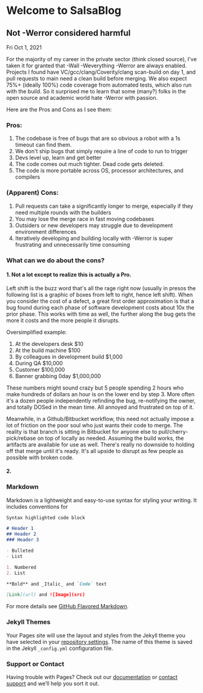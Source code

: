 # Welcome to SalsaBlog

## Not -Werror considered harmful 
Fri Oct 1, 2021

For the majority of my career in the private sector (think closed source), I've taken it for granted that -Wall -Weverything -Werror are always enabled. Projects I found have VC/gcc/clang/Coverity/clang scan-build on day 1, and pull requests to main need a clean build before merging. We also expect 75%+ (ideally 100%) code coverage from automated tests, which also run with the build. So it surprised me to learn that some (many?) folks in the open source and academic world hate -Werror with passion.

Here are the Pros and Cons as I see them:

### Pros:
1. The codebase is free of bugs that are so obvious a robot with a 1s timeout can find them.
2. We don't ship bugs that simply require a line of code to run to trigger
3. Devs level up, learn and get better
4. The code comes out much tighter. Dead code gets deleted.
5. The code is more portable across OS, processor architectures, and compilers

### (Apparent) Cons:
1. Pull requests can take a significantly longer to merge, especially if they need multiple rounds with the builders
2. You may lose the merge race in fast moving codebases
3. Outsiders or new developers may struggle due to development environment differences
4. Iteratively developing and building locally with -Werror is super frustrating and unnecessarily time consuming

### What can we do about the cons?
#### 1. Not a lot except to realize this is actually a Pro.
Left shift is the buzz word that's all the rage right now (usually in presos the following list is a graphic of boxes from left to right, hence left shift). When you consider the cost of a defect, a great first order approximation is that a bug found during each phase of software development costs about 10x the prior phase. This works with time as well, the further along the bug gets the more it costs and the more people it disrupts.

Oversimplified example:
1. At the developers desk $10
2. At the build machine $100
3. By colleagues in development build $1,000
4. During QA $10,000
5. Customer $100,000
6. Banner grabbing 0day $1,000,000

These numbers might sound crazy but 5 people spending 2 hours who make hundreds of dollars an hour is on the lower end by step 3. More often it's a dozen people independently refinding the bug, re-notifying the owner, and totally DOSed in the mean time. All annoyed and frustrated on top of it.

Meanwhile, in a Github/Bitbucket workflow, this need not actually impose a lot of friction on the poor soul who just wants their code to merge. The reality is that branch is sitting in Bitbucket for anyone else to pull/cherry-pick/rebase on top of locally as needed. Assuming the build works, the artifacts are available for use as well. There's really no downside to holding off that merge until it's ready. It's all upside to disrupt as few people as possible with broken code.

#### 2. 

### Markdown

Markdown is a lightweight and easy-to-use syntax for styling your writing. It includes conventions for

```markdown
Syntax highlighted code block

# Header 1
## Header 2
### Header 3

- Bulleted
- List

1. Numbered
2. List

**Bold** and _Italic_ and `Code` text

[Link](url) and ![Image](src)
```

For more details see [GitHub Flavored Markdown](https://guides.github.com/features/mastering-markdown/).

### Jekyll Themes

Your Pages site will use the layout and styles from the Jekyll theme you have selected in your [repository settings](https://github.com/rsalsamendi/salsablog/settings/pages). The name of this theme is saved in the Jekyll `_config.yml` configuration file.

### Support or Contact

Having trouble with Pages? Check out our [documentation](https://docs.github.com/categories/github-pages-basics/) or [contact support](https://support.github.com/contact) and we’ll help you sort it out.
